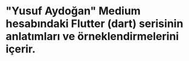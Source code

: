 # "Yusuf Aydoğan" Medium hesabındaki Flutter (dart) serisinin anlatımları ve örneklendirmelerini içerir.
